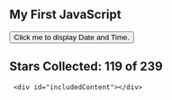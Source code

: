 <!DOCTYPE html>
<html>

<body>
<head> 
<script src="jquery.js"></script> 
<script> 
$(function(){
$("#includedContent").load("b.html"); 
});
</script> 
</head> 
<h2>My First JavaScript</h2>

<button type="button"
onclick="document.getElementById('demo').innerHTML = Date()">
Click me to display Date and Time.</button>

   <h2>Stars Collected: 119 of 239</h2>



     <div id="includedContent"></div>


<p id="demo"></p>

</body>
</html> 
